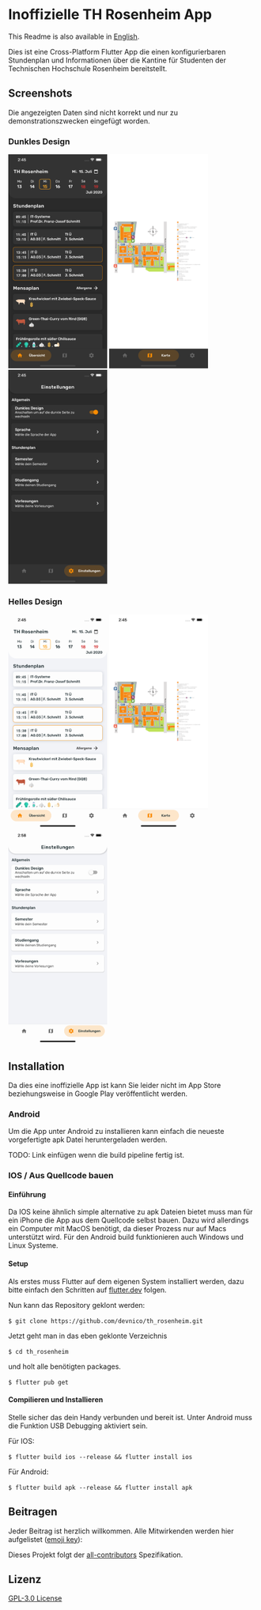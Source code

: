 # Inoffizielle TH Rosenheim App

This Readme is also available in [English](README.md).

Dies ist eine Cross-Platform Flutter App die einen konfigurierbaren Stundenplan und Informationen über die Kantine für Studenten der Technischen Hochschule Rosenheim bereitstellt.

## Screenshots

Die angezeigten Daten sind nicht korrekt und nur zu demonstrationszwecken eingefügt worden.

### Dunkles Design

<p float="left">
<img src="readme/dashboard_de_dark.png" width="200px" />
<img src="readme/map_de_dark.png" width="200px" />
<img src="readme/settings_de_dark.png" width="200px" />
</p>

### Helles Design

<p float="left">
<img src="readme/dashboard_de_light.png" width="200px" />
<img src="readme/map_de_light.png" width="200px" />
<img src="readme/settings_de_light.png" width="200px" />
</p>

## Installation

Da dies eine inoffizielle App ist kann Sie leider nicht im App Store beziehungsweise in Google Play veröffentlicht werden.

### Android

Um die App unter Android zu installieren kann einfach die neueste vorgefertigte apk Datei heruntergeladen werden.

TODO: Link einfügen wenn die build pipeline fertig ist.

### IOS / Aus Quellcode bauen

#### Einführung

Da IOS keine ähnlich simple alternative zu apk Dateien bietet muss man für ein iPhone die App aus dem Quellcode selbst bauen. Dazu wird allerdings ein Computer mit MacOS benötigt, da dieser Prozess nur auf Macs unterstützt wird. Für den Android build funktionieren auch Windows und Linux Systeme.

#### Setup

Als erstes muss Flutter auf dem eigenen System installiert werden, dazu bitte einfach den Schritten auf [flutter.dev](https://flutter.dev/docs/get-started/) folgen.

Nun kann das Repository geklont werden:

`$ git clone https://github.com/devnico/th_rosenheim.git`

Jetzt geht man in das eben geklonte Verzeichnis

`$ cd th_rosenheim`

und holt alle benötigten packages.

`$ flutter pub get`

#### Compilieren und Installieren

Stelle sicher das dein Handy verbunden und bereit ist. Unter Android muss die Funktion USB Debugging aktiviert sein.

Für IOS:

`$ flutter build ios --release && flutter install ios`

Für Android:

`$ flutter build apk --release && flutter install apk`

## Beitragen

Jeder Beitrag ist herzlich willkommen. Alle Mitwirkenden werden hier aufgelistet ([emoji key](https://allcontributors.org/docs/de/emoji-key)):

<!-- ALL-CONTRIBUTORS-LIST:START - Do not remove or modify this section -->
<!-- prettier-ignore-start -->
<!-- markdownlint-disable -->


<!-- markdownlint-enable -->
<!-- prettier-ignore-end -->
<!-- ALL-CONTRIBUTORS-LIST:END -->


Dieses Projekt folgt der [all-contributors](https://allcontributors.org/docs/de/overview) Spezifikation.

## Lizenz

[GPL-3.0 License](LICENSE.md)